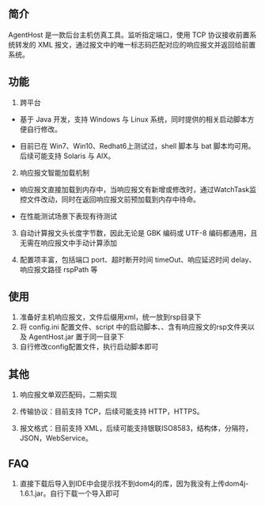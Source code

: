 ## 简介

AgentHost 是一款后台主机仿真工具。监听指定端口，使用 TCP 协议接收前置系统转发的 XML 报文，通过报文中的唯一标志码匹配对应的响应报文并返回给前置系统。

## 功能

1. 跨平台

+ 基于 Java 开发，支持 Windows 与 Linux 系统，同时提供的相关启动脚本方便自行修改。

+ 目前已在 Win7、Win10、Redhat6上测试过，shell 脚本与 bat 脚本均可用。后续可能支持 Solaris 与 AIX。

2. 响应报文智能加载机制

+ 响应报文直接加载到内存中，当响应报文有新增或修改时，通过WatchTask监控文件改动，同时在返回响应报文前预加载到内存中待命。

+ 在性能测试场景下表现有待测试

3. 自动计算报文头长度字节数，因此无论是 GBK 编码或 UTF-8 编码都通用，且无需在响应报文中手动计算添加

4. 配置项丰富，包括端口 port、超时断开时间 timeOut、响应延迟时间 delay、响应报文路径 rspPath 等

## 使用

1. 准备好主机响应报文，文件后缀用xml，统一放到rsp目录下
2. 将 config.ini 配置文件、script 中的启动脚本、、含有响应报文的rsp文件夹以及 AgentHost.jar 置于同一目录下
3. 自行修改config配置文件，执行启动脚本即可

## 其他

1. 响应报文单双匹配码，二期实现

2. 传输协议：目前支持 TCP，后续可能支持 HTTP，HTTPS。

3. 报文格式：目前支持 XML，后续可能支持银联ISO8583，结构体，分隔符，JSON，WebService。

## FAQ

1. 直接下载后导入到IDE中会提示找不到dom4j的库，因为我没有上传dom4j-1.6.1.jar。自行下载一个导入即可